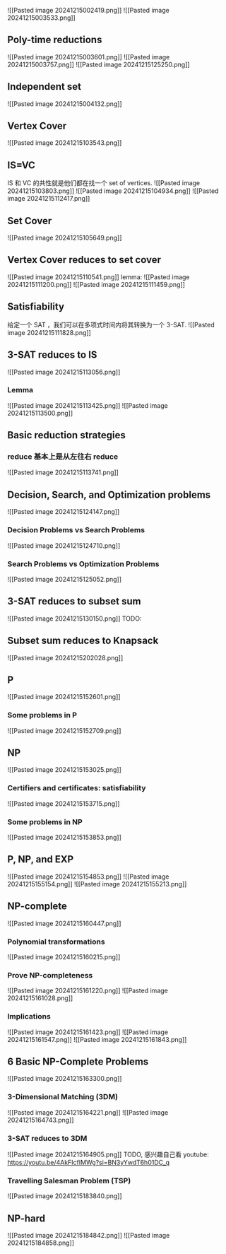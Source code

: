 ![[Pasted image 20241215002419.png]]
![[Pasted image 20241215003533.png]]
## Poly-time reductions
![[Pasted image 20241215003601.png]]
![[Pasted image 20241215003757.png]]
![[Pasted image 20241215125250.png]]
## Independent set
![[Pasted image 20241215004132.png]]
## Vertex Cover
![[Pasted image 20241215103543.png]]
## IS=VC
IS 和 VC 的共性就是他们都在找一个 set of vertices. 
![[Pasted image 20241215103803.png]]
![[Pasted image 20241215104934.png]]
![[Pasted image 20241215112417.png]]
## Set Cover
![[Pasted image 20241215105649.png]]
## Vertex Cover reduces to set cover
![[Pasted image 20241215110541.png]]
lemma: 
![[Pasted image 20241215111200.png]]
![[Pasted image 20241215111459.png]]


## Satisfiability
给定一个 SAT ，我们可以在多项式时间内将其转换为一个 3-SAT. 
![[Pasted image 20241215111828.png]]
## 3-SAT reduces to IS
![[Pasted image 20241215113056.png]]
### Lemma
![[Pasted image 20241215113425.png]]
![[Pasted image 20241215113500.png]]
## Basic reduction strategies
### reduce 基本上是从左往右 reduce
![[Pasted image 20241215113741.png]]
## Decision, Search, and Optimization problems
![[Pasted image 20241215124147.png]]
### Decision Problems vs Search Problems
![[Pasted image 20241215124710.png]]
### Search Problems vs Optimization Problems
![[Pasted image 20241215125052.png]]
## 3-SAT reduces to subset sum
![[Pasted image 20241215130150.png]]
TODO:
## Subset sum reduces to Knapsack
![[Pasted image 20241215202028.png]]

## P
![[Pasted image 20241215152601.png]]
### Some problems in P
![[Pasted image 20241215152709.png]]
## NP
![[Pasted image 20241215153025.png]]
### Certifiers and certificates: satisfiability
![[Pasted image 20241215153715.png]]
### Some problems in NP
![[Pasted image 20241215153853.png]]
## P, NP, and EXP
![[Pasted image 20241215154853.png]]
![[Pasted image 20241215155154.png]]
![[Pasted image 20241215155213.png]]
## NP-complete
![[Pasted image 20241215160447.png]]
### Polynomial transformations
![[Pasted image 20241215160215.png]]
### Prove NP-completeness
![[Pasted image 20241215161220.png]]
![[Pasted image 20241215161028.png]]
### Implications
![[Pasted image 20241215161423.png]]
![[Pasted image 20241215161547.png]]
![[Pasted image 20241215161843.png]]
## 6 Basic NP-Complete Problems
![[Pasted image 20241215163300.png]]
### 3-Dimensional Matching (3DM)
![[Pasted image 20241215164221.png]]
![[Pasted image 20241215164743.png]]
### 3-SAT reduces to 3DM
![[Pasted image 20241215164905.png]]
TODO, 感兴趣自己看 youtube: https://youtu.be/4AkFIcfIMWg?si=BN3yYwdT6h01DC_q
### Travelling Salesman Problem (TSP)
![[Pasted image 20241215183840.png]]
## NP-hard
![[Pasted image 20241215184842.png]]
![[Pasted image 20241215184858.png]]